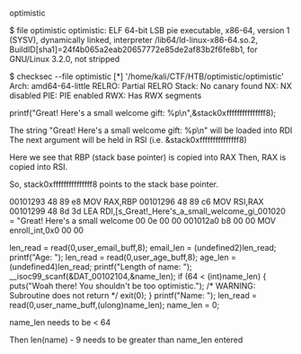 optimistic

$ file optimistic
optimistic: ELF 64-bit LSB pie executable, x86-64, version 1 (SYSV), dynamically linked, interpreter /lib64/ld-linux-x86-64.so.2, BuildID[sha1]=24f4b065a2eab20657772e85de2af83b2f6fe8b1, for GNU/Linux 3.2.0, not stripped

$ checksec --file optimistic
[*] '/home/kali/CTF/HTB/optimistic/optimistic'
    Arch:     amd64-64-little
    RELRO:    Partial RELRO
    Stack:    No canary found
    NX:       NX disabled
    PIE:      PIE enabled
    RWX:      Has RWX segments



printf("Great! Here\'s a small welcome gift: %p\n",&stack0xfffffffffffffff8);


The string "Great! Here\'s a small welcome gift: %p\n" will be loaded into RDI
The next argument will be held in RSI (i.e. &stack0xfffffffffffffff8)

Here we see that RBP (stack base pointer) is copied into RAX
Then, RAX is copied into RSI.

So, stack0xfffffffffffffff8 points to the stack base pointer.

00101293 48 89 e8        MOV        RAX,RBP
00101296 48 89 c6        MOV        RSI,RAX
00101299 48 8d 3d        LEA        RDI,[s_Great!_Here's_a_small_welcome_gi_001020   = "Great! Here's a small welcome
00 0e 00 00
001012a0 b8 00 00        MOV        enroll_int,0x0
00 00




  len_read = read(0,user_email_buff,8);
  email_len = (undefined2)len_read;
  printf("Age: ");
  len_read = read(0,user_age_buff,8);
  age_len = (undefined4)len_read;
  printf("Length of name: ");
  __isoc99_scanf(&DAT_00102104,&name_len);
  if (64 < (int)name_len) {
    puts("Woah there! You shouldn\'t be too optimistic.");
                    /* WARNING: Subroutine does not return */
    exit(0);
  }
  printf("Name: ");
  len_read = read(0,user_name_buff,(ulong)name_len);
  name_len = 0;


name_len needs to be < 64

Then len(name) - 9 needs to be greater than name_len entered